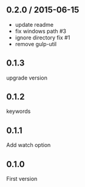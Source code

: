 ## 0.2.0 / 2015-06-15

- update readme
- fix windows path #3
- ignore directory fix #1
- remove gulp-util

## 0.1.3

upgrade version

## 0.1.2

keywords

## 0.1.1

Add watch option

## 0.1.0

First version
